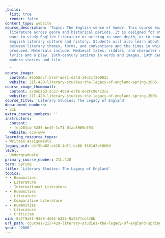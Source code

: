 ```yaml
---
_build:
  list: true
  render: false
content_type: website
course_description: 'Topic: The English sense of humor. This course examines English
  literature across genre and historical periods. It is designed for students who
  want to study English literature or writing in some depth, or to know more about
  English literary culture and history. Students will also learn about the relationships
  between literary themes, forms, and conventions and the times in which they were
  produced. Materials include: Medieval tales, riddles, and character sketches; Renaissance
  lyrics and a play, 18th-century satires in words and images, 19th century irony,
  modern stories and film.

  '
course_image:
  content: 86b58dcf-57a7-ad71-d24d-14d51f2e002c
  website: 21l-420-literary-studies-the-legacy-of-england-spring-2006
course_image_thumbnail:
  content: a70eb2b3-2c57-46a9-e5f6-dc8fc904c3ca
  website: 21l-420-literary-studies-the-legacy-of-england-spring-2006
course_title: 'Literary Studies: The Legacy of England'
department_numbers:
- 21L
extra_course_numbers: ''
instructors:
  content:
  - feb201cd-5285-be49-1c71-01ab5905e703
  website: ocw-www
learning_resource_types:
- Written Assignments
legacy_uid: d4f5ba02-e428-4df1-bc06-3601d2ef060d
level:
- Undergraduate
primary_course_number: 21L.420
term: Spring
title: 'Literary Studies: The Legacy of England'
topics:
- - Humanities
  - Literature
  - International Literature
- - Humanities
  - Literature
  - Comparative Literature
- - Humanities
  - Literature
  - Criticism
uid: 8a7f9a4f-9350-4d03-b222-9a957fcc438b
url_path: courses/21l-420-literary-studies-the-legacy-of-england-spring-2006
year: '2006'
---
```

